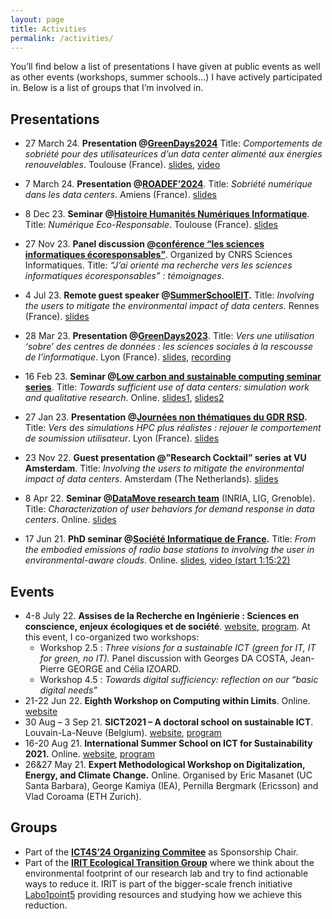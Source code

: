 ```yaml
---
layout: page
title: Activities
permalink: /activities/
---
```


You’ll find below a list of presentations I have given at public events as well as other events (workshops, summer schools…) I have actively participated in. Below is a list of groups that I’m involved in.

## Presentations

*   27 March 24. **Presentation @[GreenDays2024](http://perso.ens-lyon.fr/laurent.lefevre/greendaystoulouse2024/programme_greendays2024.html)**
Title: _Comportements de sobriété pour des utilisateurices d’un data center alimenté aux énergies renouvelables_. Toulouse (France).
[slides](https://graal.ens-lyon.fr/~llefevre/greendays2024/GreenDays2024_Madon.pdf),
[video](https://graal.ens-lyon.fr/~llefevre/greendays2024/GreenDays2024_Madon.mp4)
<!--  -->
*   7 March 24. **Presentation @[ROADEF’2024](https://roadef2024.sciencesconf.org/)**. 
Title: _Sobriété numérique dans les data centers_. Amiens (France). 
[slides](https://cloud.irit.fr/s/oR1YwvtxgiI6ULr)
<!--  -->
*   8 Dec 23. **Seminar @[Histoire Humanités Numériques Informatique](https://hhn.hypotheses.org/programme-2023-2024)**. 
Title: _Numérique Eco-Responsable_. Toulouse (France). 
[slides](https://cloud.irit.fr/s/PV0reZ83AGPu895)
<!--  -->
*   27 Nov 23. **Panel discussion @[conférence “les sciences informatiques écoresponsables”](https://www.ins2i.cnrs.fr/fr/cnrsinfo/conference-les-sciences-informatiques-ecoresponsables)**. Organized by CNRS Sciences Informatiques. 
Title: _“J’ai orienté ma recherche vers les sciences informatiques écoresponsables” : témoignages_.
<!--  -->
*   4 Jul 23. **Remote guest speaker @[SummerSchoolEIT](https://numerinnov-hub.eu/universite-de-rennes-summer-schools-2023/).** 
Title: _Involving the users to mitigate the environmental impact of data centers._ Rennes (France). 
[slides](https://cloud.irit.fr/s/BBaH0xTpr0gs5YM)
<!--  -->
*   28 Mar 23. **Presentation @[GreenDays2023](http://perso.ens-lyon.fr/laurent.lefevre/greendayslyon2023/programme_greendays2023.html)**. 
Title: _Vers une utilisation ‘sobre’ des centres de données : les sciences sociales à la rescousse de l’informatique_. Lyon (France).
[slides](http://perso.ens-lyon.fr/laurent.lefevre/greendayslyon2023/slides/GreenDays2023_Madon.pdf),
[recording](http://avalon.ens-lyon.fr/greendays2023/GreenDays2023_Mael_Madon.mp4)
<!--  -->
*   16 Feb 23. **Seminar @[Low carbon and sustainable computing seminar series](https://www.gla.ac.uk/schools/computing/research/researchthemes/lowcarbon/)**. 
Title: _Towards sufficient use of data centers: simulation work and qualitative research_. Online.
[slides1](https://www.gla.ac.uk/media/Media_935489_smxx.pdf),
[slides2](https://www.gla.ac.uk/media/Media_935493_smxx.pdf)
<!--  -->
*   27 Jan 23. **Presentation @[Journées non thématiques du GDR RSD](https://gdr-rsd.fr/journees2023/).** 
Title: _Vers des simulations HPC plus réalistes : rejouer le comportement de soumission utilisateur_. Lyon (France). 
[slides](https://gdr-rsd.fr/wp-content/uploads/2023/01/Session-4-MaelMadon-slides_journee_rsd.pdf)
<!--  -->
* 23 Nov 22. **Guest presentation @”Research Cocktail” series** **at VU Amsterdam**. 
Title: _Involving the users to mitigate the environmental impact of data centers_. Amsterdam (The Netherlands).
[slides](https://cloud.irit.fr/index.php/s/FicaAQ8A11IXAFB)
<!--  -->
* 8 Apr 22. **Seminar @[DataMove research team](https://team.inria.fr/datamove/talks/)** (INRIA, LIG, Grenoble).
Title: _Characterization of user behaviors for demand response in data centers_. Online.
[slides](https://team.inria.fr/datamove/files/2022/04/220407-slides-mael-madon.pdf)
<!--  -->
* 17 Jun 21. **PhD seminar @[Société Informatique de France](https://sifdoctorants21.sciencesconf.org/).**
Title: _From the embodied emissions of radio base stations to involving the user in environmental-aware clouds_. Online.
[slides](https://cloud.irit.fr/index.php/s/4pkbDmXMAQahWDH),
[video (start 1:15:22)](https://vimeo.com/588859468)

## Events

*   4-8 July 22. **Assises de la Recherche en Ingénierie : Sciences en conscience, enjeux écologiques et de société**. [website](http://asri2022-toulouse.fr)[,](http://asri2022-toulouse.fr/fr/le-programme/les-thematiques-abordees.html) [program](http://asri2022-toulouse.fr/fr/le-programme/les-thematiques-abordees.html). At this event, I co-organized two workshops:
    *   Workshop 2.5 : _Three visions for a sustainable ICT (green for IT, IT for green, no IT)._ Panel discussion with Georges DA COSTA, Jean-Pierre GEORGE and Célia IZOARD.
    *   Workshop 4.5 : _Towards digital sufficiency: reflection on our “basic digital needs”_
*   21-22 Jun 22. **Eighth Workshop on Computing within Limits**. Online. [website](https://computingwithinlimits.org/2022/)
*   30 Aug – 3 Sep 21. **SICT2021 – A doctoral school on sustainable ICT**. Louvain-La-Neuve (Belgium). [website](https://www.sictdoctoralschool.com/), [program](https://www.sictdoctoralschool.com/media/program-website.pdf)
*   16-20 Aug 21. **International Summer School on ICT for Sustainability 2021.** Online. [website](https://www.lorentzcenter.nl/international-summer-school-on-ict-for-sustainability-2021.html), [program](https://www.lorentzcenter.nl/index.php?pntType=ConPagina&id=1518&conPaginaProgrammaDagId=22&pntHandler=DownloadAction&PHPSESSID=627022fbc24f1e28e3aa23156ede415a)
*   26&27 May 21. **Expert Methodological Workshop on Digitalization, Energy, and Climate Change.** Online. Organised by Eric Masanet (UC Santa Barbara), George Kamiya (IEA), Pernilla Bergmark (Ericsson) and Vlad Coroama (ETH Zurich).

## Groups

*   Part of the [**ICT4S’24 Organizing Commitee**](https://conf.researchr.org/committee/ict4s-2024/ict4s-2024-organizing-committee) as Sponsorship Chair.
*   Part of the **[IRIT Ecological Transition Group](https://www.irit.fr/missions/transition-ecologique/)** where we think about the environmental footprint of our research lab and try to find actionable ways to reduce it. IRIT is part of the bigger-scale french initiative [Labo1point5](https://labos1point5.org/) providing resources and studying how we achieve this reduction.